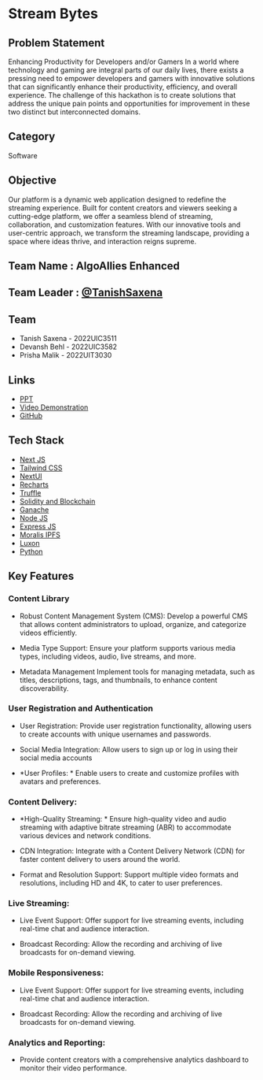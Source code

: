 # Stream Bytes

## Problem Statement 
Enhancing Productivity for Developers and/or Gamers
In a world where technology and gaming are integral parts of our daily lives, there exists a pressing need to empower developers and gamers with innovative solutions that can significantly enhance their productivity, efficiency, and overall experience. The challenge of this hackathon is to create solutions that address the unique pain points and opportunities for improvement in these two distinct but interconnected domains.


## Category
Software



## Objective
Our platform is a dynamic web application designed to redefine the streaming experience. Built for content creators and viewers seeking a cutting-edge platform, we offer a seamless blend of streaming, collaboration, and customization features. With our innovative tools and user-centric approach, we transform the streaming landscape,
providing a space where ideas thrive, and interaction reigns supreme.
## Team Name : AlgoAllies Enhanced

## Team Leader : [@TanishSaxena](https://github.com/tanxena)

## Team

- Tanish Saxena - 2022UIC3511
- Devansh Behl - 2022UIC3582
- Prisha Malik - 2022UIT3030

## Links

- [PPT](https://drive.google.com/file/d/1BN8b2csfKdo9b0uNs1lX1TIlPjYZ6ZDN/view?usp=sharing)
- [Video Demonstration]()
- [GitHub](https://github.com/tanxena)

## Tech Stack

- [Next JS](https://nextjs.org/)
- [Tailwind CSS](https://tailwindcss.com/)
- [NextUI](https://nextui.org/)
- [Recharts](https://recharts.org/)
- [Truffle](https://trufflesuite.com/)
- [Solidity and Blockchain](https://soliditylang.org/)
- [Ganache](https://trufflesuite.com/ganache/)
- [Node JS](https://nodejs.org/en)
- [Express JS](https://expressjs.com/)
- [Moralis IPFS](https://moralis.io/)
- [Luxon](https://www.npmjs.com/package/luxon)
- [Python](https://www.python.org/)

## Key Features

### Content Library

- Robust Content Management System (CMS): Develop a powerful CMS that allows content administrators to upload, organize, and categorize videos efficiently.

- Media Type Support: Ensure your platform supports various media types, including videos, audio, live streams, and more.

- Metadata Management Implement tools for managing metadata, such as titles, descriptions, tags, and thumbnails, to enhance content discoverability.

### User Registration and Authentication

- User Registration: Provide user registration functionality, allowing users to create accounts with unique usernames and passwords.

- Social Media Integration:  Allow users to sign up or log in using their social media accounts 

- *User Profiles: * Enable users to create and customize profiles with avatars and preferences.

### Content Delivery:

- *High-Quality Streaming: * Ensure high-quality video and audio streaming with adaptive bitrate streaming (ABR) to accommodate various devices and network conditions.

- CDN Integration:  Integrate with a Content Delivery Network (CDN) for faster content delivery to users around the world.

- Format and Resolution Support: Support multiple video formats and resolutions, including HD and 4K, to cater to user preferences.

### Live Streaming:

- Live Event Support: Offer support for live streaming events, including real-time chat and audience interaction.

- Broadcast Recording: Allow the recording and archiving of live broadcasts for on-demand viewing.


### Mobile Responsiveness:

- Live Event Support: Offer support for live streaming events, including real-time chat and audience interaction.

- Broadcast Recording: Allow the recording and archiving of live broadcasts for on-demand viewing.


### Analytics and Reporting:

-  Provide content creators with a comprehensive analytics dashboard to monitor their video performance.